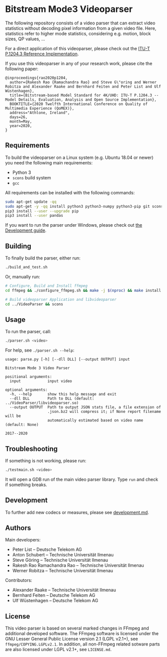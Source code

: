 # Bitstream Mode3 Videoparser

The following repository consists of a video parser that can extract video statistics without decoding pixel information from a given video file. Here, statistics refer to higher mode statistics, considering e.g. motion, block sizes, QP values, ...

For a direct application of this videoparser, please check out the [ITU-T P.1204.3 Reference Implementation](https://github.com/Telecommunication-Telemedia-Assessment/bitstream_mode3_p1204_3).

If you use this videoparser in any of your research work, please cite the following paper:

```
@inproceedings{rao2020p1204,
  author={Rakesh Rao {Ramachandra Rao} and Steve G\"oring and Werner Robitza and Alexander Raake and Bernhard Feiten and Peter List and Ulf Wüstenhagen},
  title={Bitstream-based Model Standard for 4K/UHD: ITU-T P.1204.3 -- Model Details, Evaluation, Analysis and Open Source Implementation},
  BOOKTITLE={2020 Twelfth International Conference on Quality of Multimedia Experience (QoMEX)},
  address="Athlone, Ireland",
  days=26,
  month=May,
  year=2020,
}
```

## Requirements

To build the videoparser on a Linux system (e.g. Ubuntu 18.04 or newer) you need the following main requirements:

* Python 3
* `scons` build system
* `gcc`

All requirements can be installed with the following commands:

```bash
sudo apt-get update -qq
sudo apt-get -y -qq install python3 python3-numpy python3-pip git scons autoconf automake build-essential libass-dev libfreetype6-dev libsdl2-dev libtheora-dev libtool libva-dev libvdpau-dev libvorbis-dev libxcb1-dev libxcb-shm0-dev libxcb-xfixes0-dev pkg-config texinfo wget zlib1g-dev yasm
pip3 install --user --upgrade pip
pip3 install --user pandas
```

If you want to run the parser under Windows, please check out [the Development guide](./development.md).

## Building

To finally build the parser, either run:

```bash
./build_and_test.sh
```

Or, manually run:

```bash
# Configure, Build and Install ffmpeg
cd ffmpeg && ./configure_ffmpeg.sh && make -j $(nproc) && make install

# Build videoparser Application and libvideoparser
cd ../VideoParser && scons
```

## Usage

To run the parser, call:

```bash
./parser.sh <video>
```

For help, see `./parser.sh --help`:

```
usage: parse.py [-h] [--dll DLL] [--output OUTPUT] input

Bitstream Mode 3 Video Parser

positional arguments:
  input            input video

optional arguments:
  -h, --help       show this help message and exit
  --dll DLL        Path to DLL (default: ../VideoParser/libvideoparser.so)
  --output OUTPUT  Path to output JSON stats file, a file extension of
                   .json.bz2 will compress it; if None report filename will be
                   automatically estimated based on video name (default: None)

2017--2020
```

## Troubleshooting

If something is not working, please run:

```bash
./testmain.sh <video>
```

It will open a GDB run of the main video parser library. Type `run` and check if something breaks.


## Development

To further add new codecs or measures, please see [development.md](./development.md).


## Authors

Main developers:

* Peter List – Deutsche Telekom AG
* Anton Schubert – Technische Universität Ilmenau
* Steve Göring – Technische Universität Ilmenau
* Rakesh Rao Ramachandra Rao – Technische Universität Ilmenau
* Werner Robitza – Technische Universität Ilmenau

Contributors:

* Alexander Raake – Technische Universität Ilmenau
* Bernhard Feiten – Deutsche Telekom AG
* Ulf Wüstenhagen – Deutsche Telekom AG


## License

This video parser is based on several marked changes in FFmpeg and additional developed software.
The FFmpeg software is licensed under the GNU Lesser General Public License version 2.1 (LGPL v2.1+), see `ffmpeg/COPYING.LGPLv2.1`.
In addition, all non-FFmpeg related sotware parts are also licensed under LGPL v2.1+, see `LICENSE.md`.

